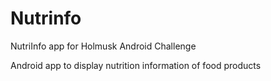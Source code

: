 # Nutrinfo
NutriInfo app for Holmusk Android Challenge

Android app to display nutrition information of food products
